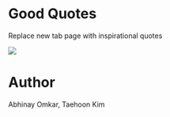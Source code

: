 Good Quotes
===========

Replace new tab page with inspirational quotes

![](https://raw.githubusercontent.com/carpedm20/quotes/ad9dc454abb269c5e5b20e1669bbfa77e8e81331/screenshot.png)

Author
======
Abhinay Omkar, Taehoon Kim
